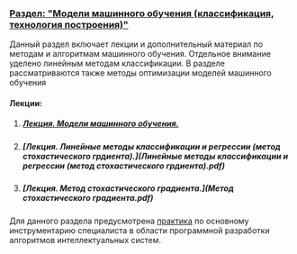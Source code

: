 ### <u>Раздел: "Модели машинного обучения (классификация, технология построения)"</u>

Данный раздел включает лекции и дополнительный материал по методам и алгоритмам машинного обучения. Отдельное внимание уделено линейным методам классификации. В разделе рассматриваются также методы оптимизации моделей машинного обучения 

#### Лекции:

1. ##### 	[Лекция. Модели машинного обучения.](Модели%20машинного%20обучения.pdf)

2. ##### 	[Лекция. Линейные методы классификации и регрессии (метод стохастического грдиента).](Линейные методы классификации и регрессии (метод стохастического грдиента).pdf)

3. ##### [Лекция. Метод стохастического градиента.](Метод стохастического градиента.pdf)





Для данного раздела предусмотрена [практика](./Practice/models/) по основному инструментарию специалиста в области программной разработки алгоритмов интеллектуальных систем.
